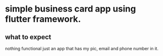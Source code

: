 # simple business card app using flutter framework.



## what to expect

nothing functional just an app that has my pic, email and phone number in it.
